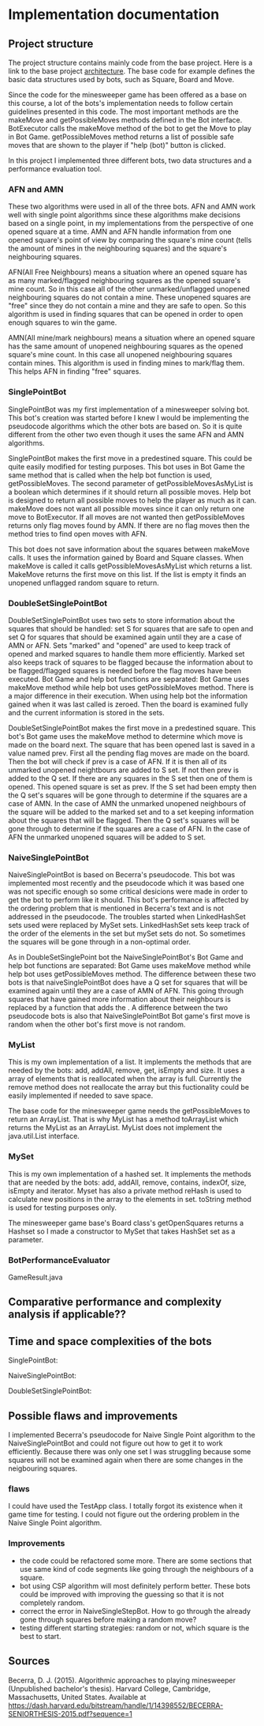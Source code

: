 # Implementation documentation

## Project structure

The project structure contains mainly code from the base project. Here is a link to the base project [architecture](https://github.com/jullebli/minesweeperBot/blob/master/documentation/gameBaseDocumentation/Architecture-Documentation.md). The base code for example defines the basic data structures used by bots, such as Square, Board and Move.

Since the code for the minesweeper game has been offered as a base on this course, a lot of the bots's implementation needs to follow certain guidelines presented in this code. The most important methods are the makeMove and getPossibleMoves methods defined in the Bot interface. BotExecutor calls the makeMove method of the bot to get the Move to play in Bot Game. getPossibleMoves method returns a list of possible safe moves that are shown to the player if "help (bot)" button is clicked.

In this project I implemented three different bots, two data structures and a performance evaluation tool. 

### AFN and AMN

These two algorithms were used in all of the three bots. AFN and AMN work well with single point algorithms since these algorithms make decisions based on a single point, in my implementations from the perspective of one opened square at a time. AMN and AFN handle information from one opened square's point of view by comparing the square's mine count (tells the amount of mines in the neighbouring squares) and the square's neighbouring squares.

AFN(All Free Neighbours) means a situation where an opened square has as many marked/flagged neighbouring squares as the opened square's mine count. So in this case all of the other unmarked/unflagged unopened neighbouring squares do not contain a mine. These unopened squares are "free" since they do not contain a mine and they are safe to open. So this algorithm is used in finding squares that can be opened in order to open enough squares to win the game.

AMN(All mine/mark neighbours) means a situation where an opened square has the same amount of unopened neighbouring squares as the opened square's mine count. In this case all unopened neighbouring squares contain mines. This algorithm is used in finding mines to mark/flag them. This helps AFN in finding "free" squares.

### SinglePointBot

SinglePointBot was my first implementation of a minesweeper solving bot. This bot's creation was started before I knew I would be implementing the pseudocode algorithms which the other bots are based on. So it is quite different from the other two even though it uses the same AFN and AMN algorithms.

SinglePointBot makes the first move in a predestined square. This could be quite easily modified for testing purposes. This bot uses in Bot Game the same method that is called when the help bot function is used, getPossibleMoves. The second parameter of getPossibleMovesAsMyList is a boolean which determines if it should return all possible moves. Help bot is designed to return all possible moves to help the player as much as it can. makeMove does not want all possible moves since it can only return one move to BotExecutor. If all moves are not wanted then getPossibleMoves returns only flag moves found by AMN. If there are no flag moves then the method tries to find open moves with AFN.

This bot does not save information about the squares between makeMove calls. It uses the information gained by Board and Square classes. When makeMove is called it calls getPossibleMovesAsMyList which returns a list. MakeMove returns the first move on this list. If the list is empty it finds an unopened unflagged random square to return.

### DoubleSetSinglePointBot

DoubleSetSinglePointBot uses two sets to store information about the squares that should be handled: set S for squares that are safe to open and set Q for squares that should be examined again until they are a case of AMN or AFN. Sets "marked" and "opened" are used to keep track of opened and marked squares to handle them more efficiently. Marked set also keeps track of squares to be flagged because the information about to be flagged/flagged squares is needed before the flag moves have been executed. Bot Game and help bot functions are separated: Bot Game uses makeMove method while help bot uses getPossibleMoves method. There is a major difference in their execution. When using help bot the information gained when it was last called is zeroed. Then the board is examined fully and the current information is stored in the sets.

DoubleSetSinglePointBot makes the first move in a predestined square. This bot's Bot game uses the makeMove method to determine which move is made on the board next. The square that has been opened last is saved in a value named prev. First all the pending flag moves are made on the board. Then the bot will check if prev is a case of AFN. If it is then all of its unmarked unopened neightbours are added to S set. If not then prev is added to the Q set. If there are any squares in the S set then one of them is opened. This opened square is set as prev. If the S set had been empty then the Q set's squares will be gone through to determine if the squares are a case of AMN. In the case of AMN the unmarked unopened neighbours of the square will be added to the marked set and to a set keeping information about the squares that will be flagged. Then the Q set's squares will be gone through to determine if the squares are a case of AFN. In the case of AFN the unmarked unopened squares will be added to S set.

### NaiveSinglePointBot

NaiveSinglePointBot is based on Becerra's pseudocode. This bot was implemented most recently and the pseudocode which it was based one was not specific enough so some critical desicions were made in order to get the bot to perform like it should. This bot's performance is affected by the ordering problem that is mentioned in Becerra's text and is not addressed in the pseudocode. The troubles started when LinkedHashSet sets used were replaced by MySet sets. LinkedHashSet sets keep track of the order of the elements in the set but mySet sets do not. So sometimes the squares will be gone through in a non-optimal order.

As in DoubleSetSinglePoint bot the NaiveSinglePointBot's Bot Game and help bot functions are separated: Bot Game uses makeMove method while help bot uses getPossibleMoves method. The difference between these two bots is that naiveSinglePointBot does have a Q set for squares that will be examined again until they are a case of AMN of AFN. This going through squares that have gained more information about their neighbours is replaced by a function that adds the . A difference between the two pseudocode bots is also that NaiveSinglePointBot Bot game's first move is random when the other bot's first move is not random.

### MyList

This is my own implementation of a list. It implements the methods that are needed by the bots: add, addAll, remove, get, isEmpty and size. It uses a array of elements that is reallocated when the array is full. Currently the remove method does not reallocate the array but this fuctionality could be easily implemented if needed to save space.

The base code for the minesweeper game needs the getPossibleMoves to return an ArrayList. That is why MyList has a method toArrayList which returns the MyList as an ArrayList. MyList does not implement the java.util.List interface.

### MySet

This is my own implementation of a hashed set. It implements the methods that are needed by the bots: add, addAll, remove, contains, indexOf, size, isEmpty and iterator. Myset has also a private method reHash is used to calculate new positions in the array to the elements in set. toString method is used for testing purposes only.

The minesweeper game base's Board class's getOpenSquares returns a Hashset so I made a constructor to MySet that takes HashSet set as a parameter.

### BotPerformanceEvaluator

GameResult.java

## Comparative performance and complexity analysis if applicable??



## Time and space complexities of the bots

SinglePointBot:

NaiveSinglePointBot:

DoubleSetSinglePointBot:

## Possible flaws and improvements

I implemented Becerra's pseudocode for Naive Single Point algorithm to the NaiveSinglePointBot and could not figure out how to get it to work efficiently. Because there was only one set I was struggling because some squares will not be examined again when there are some changes in the neigbouring squares.

### flaws

I could have used the TestApp class. I totally forgot its existence when it game time for testing. I could not figure out the ordering problem in the Naive Single Point algorithm.

### Improvements

- the code could be refactored some more. There are some sections that use same kind of code segments like going through the neighbours of a square.
- bot using CSP algorithm will most definitely perform better. These bots could be improved with improving the guessing so that it is not completely random.
- correct the error in NaiveSingleStepBot. How to go through the already gone through squares before making a random move?
- testing different starting strategies: random or not, which square is the best to start. 


## Sources

Becerra, D. J. (2015). Algorithmic approaches to playing minesweeper (Unpublished bachelor's thesis). Harvard College, Cambridge, Massachusetts, United States. Available at <https://dash.harvard.edu/bitstream/handle/1/14398552/BECERRA-SENIORTHESIS-2015.pdf?sequence=1>


